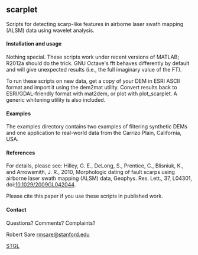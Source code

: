 ## scarplet
Scripts for detecting scarp-like features in airborne laser swath mapping (ALSM) data using wavelet analysis.

#### Installation and usage
Nothing special. These scripts work under recent versions of MATLAB; R2012a should do the trick. GNU Octave's fft behaves differently by default and will give unexpected results (i.e., the full imaginary value of the FT).

To run these scripts on new data, get a copy of your DEM in ESRI ASCII format and import it using the dem2mat utility. Convert results back to ESRI/GDAL-friendly format with mat2dem, or plot with plot_scarplet. A generic whitening utility is also included. 


#### Examples
The examples directory contains two examples of filtering synthetic DEMs and one application to real-world data from the Carrizo Plain, California, USA. 

#### References
For details, please see:
Hilley, G. E., DeLong, S., Prentice, C., Blisniuk, K., and Arrowsmith, J. R., 2010, Morphologic dating of fault scarps using airborne laser swath mapping (ALSM) data, Geophys. Res. Lett., 37, L04301, doi:[10.1029/2009GL042044](http://dx.doi.org/10.1029/2009GL042044).

Please cite this paper if you use these scripts in published work.

#### Contact
Questions? Comments? Complaints?

Robert Sare [rmsare@stanford.edu](mailto:rmsare@NOSPAMstanford.edu)

[STGL](https://pangea.stanford.edu/researchgroups/tectonicgeomorph/)
